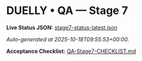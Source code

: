 # DUELLY • QA — Stage 7

**Live Status JSON:** [stage7-status-latest.json](./stage7-status-latest.json)

*Auto-generated at 2025-10-18T09:55:53+00:00.*

**Acceptance Checklist:** [QA-Stage7-CHECKLIST.md](./QA-Stage7-CHECKLIST.md)
